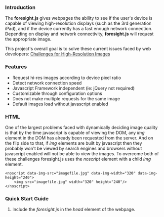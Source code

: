 ### Introduction
The __foresight.js__ gives webpages the ability to see if the user's device is capable of viewing high-resolution displays (such as the 3rd generation iPad), and if the device currently has a fast enough network connection. Depending on display and network connectivity, __foresight.js__ will request the appropriate image. 

This project's overall goal is to solve these current issues faced by web developers: [Challenges for High-Resolution Images](//github.com/adamdbradley/foresight.js/wiki/Challenges-for-High-Resolution-Images)

### Features
* Request hi-res images according to device pixel ratio
* Detect network connection speed
* Javascript Framework independent (ie: jQuery not required)
* Customizable through configuration options
* Does not make multiple requests for the same image
* Default images load without javascript enabled

### HTML
One of the largest problems faced with dynamically deciding image quality is that by the time javascript is capable of viewing the DOM, any _img_ element in the DOM has already been requested from the server. And on the flip side to that, if _img_ elements are built by javascript then they probably won't be viewed by search engines and browsers without javascript enabled will not be able to view the images. To overcome both of these challenges foresight.js uses the _noscript_ element with a child _img_ element.

    <noscript data-img-src="imagefile.jpg" data-img-width="320" data-img-height="240">
        <img src="imagefile.jpg" width="320" height="240"/>
    </noscript>

### Quick Start Guide

1. Include the _foresight.js_ in the _head_ element of the webpage.
